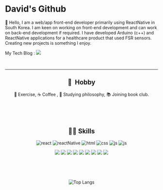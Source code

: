 

# David's Github

👋 Hello, I am a web/app front-end developer primarily using ReactNative in South Korea. 
I am keen on working on front-end development and can work on back-end development if required. 
I have developed Arduino (c++) and ReactNative applications for a healthcare product that used FSR sensors. 
Creating new projects is something I enjoy.

My Tech Blog : <a href="https://velog.io/@adguy"><img src="https://img.shields.io/badge/Velog-3DDC84?style=flat-square&logo=Blogger&logoColor=white"/></a>

<br/>

<div align="center">  

---
## 🎢 &nbsp;Hobby
💪 Exercise, ☕ Coffee , 🤔 Studying philosophy, 📚 Joining book club.

<br/><br/><br/>

## 🧑‍💻 Skills
![react](https://img.shields.io/badge/React-61DAFB?style=flat-square&logo=React&logoColor=black) 
![reactNative](https://img.shields.io/badge/ReactNative-61DAFB?style=flat-square&logo=React&logoColor=black) ![html](https://img.shields.io/badge/HTML5-E34F26?style=flat-square&logo=HTML5&logoColor=white) ![css](https://img.shields.io/badge/CSS3-1572B6?style=flat-square&logo=CSS3&logoColor=white) ![js](https://img.shields.io/badge/Javascript-F7DF1E?style=flat-square&logo=Javascript&logoColor=black) ![js](https://img.shields.io/badge/TypeScript-3178C6?style=flat-square&logo=TypeScript&logoColor=white)

<img src="https://img.shields.io/badge/node.js-339933?style=flat-square&logo=Node.js&logoColor=white"> <img src="https://img.shields.io/badge/spring-6DB33F?style=flat-square&logo=spring&logoColor=white">
 <img src="https://img.shields.io/badge/java-007396?style=flat-square&logo=java&logoColor=white"> <img src="https://img.shields.io/badge/c++-00599C?style=flat-square&logo=c%2B%2B&logoColor=white"> <img src="https://img.shields.io/badge/mysql-4479A1?style=flat-square&logo=mysql&logoColor=white"> <img src="https://img.shields.io/badge/mariaDB-003545?style=flat-square&logo=mariaDB&logoColor=white"> <img src="https://img.shields.io/badge/mongoDB-47A248?style=flat-square&logo=MongoDB&logoColor=white"> <img src="https://img.shields.io/badge/socket.io-010101?style=flat-square&logo=socket.io&logoColor=white">  <img src="https://img.shields.io/badge/linux-FCC624?style=flat-square&logo=linux&logoColor=black">

<br/><br/><br/>

![Top Langs](https://github-readme-stats.vercel.app/api/top-langs/?username=heedaelee&hide=Java,HTML,TeX&layout=compact&theme=react)<br/>
</div>
